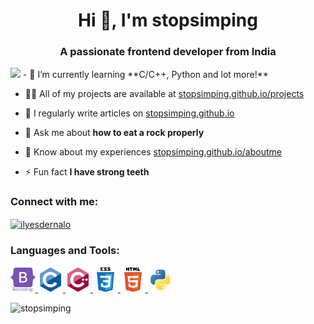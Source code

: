 <h1 align="center">Hi 👋, I'm stopsimping</h1>
<h3 align="center">A passionate frontend developer from India</h3>

<img src="https://c.tenor.com/mJDFd8j-bD0AAAAM/yes-moment-moment.gif"/>
- 🌱 I’m currently learning **C/C++, Python and lot more!**

- 👨‍💻 All of my projects are available at [stopsimping.github.io/projects](stopsimping.github.io/projects)

- 📝 I regularly write articles on [stopsimping.github.io](stopsimping.github.io)

- 💬 Ask me about **how to eat a rock properly**

- 📄 Know about my experiences [stopsimping.github.io/aboutme](stopsimping.github.io/aboutme)

- ⚡ Fun fact **I have strong teeth**

<h3 align="left">Connect with me:</h3>
<p align="left">
<a href="https://www.hackerrank.com/ilyesdernalo" target="blank"><img align="center" src="https://raw.githubusercontent.com/rahuldkjain/github-profile-readme-generator/master/src/images/icons/Social/hackerrank.svg" alt="ilyesdernalo" height="30" width="40" /></a>
</p>

<h3 align="left">Languages and Tools:</h3>
<p align="left"> <a href="https://getbootstrap.com" target="_blank" rel="noreferrer"> <img src="https://raw.githubusercontent.com/devicons/devicon/master/icons/bootstrap/bootstrap-plain-wordmark.svg" alt="bootstrap" width="40" height="40"/> </a> <a href="https://www.cprogramming.com/" target="_blank" rel="noreferrer"> <img src="https://raw.githubusercontent.com/devicons/devicon/master/icons/c/c-original.svg" alt="c" width="40" height="40"/> </a> <a href="https://www.w3schools.com/cpp/" target="_blank" rel="noreferrer"> <img src="https://raw.githubusercontent.com/devicons/devicon/master/icons/cplusplus/cplusplus-original.svg" alt="cplusplus" width="40" height="40"/> </a> <a href="https://www.w3schools.com/css/" target="_blank" rel="noreferrer"> <img src="https://raw.githubusercontent.com/devicons/devicon/master/icons/css3/css3-original-wordmark.svg" alt="css3" width="40" height="40"/> </a> <a href="https://www.w3.org/html/" target="_blank" rel="noreferrer"> <img src="https://raw.githubusercontent.com/devicons/devicon/master/icons/html5/html5-original-wordmark.svg" alt="html5" width="40" height="40"/> </a> <a href="https://www.python.org" target="_blank" rel="noreferrer"> <img src="https://raw.githubusercontent.com/devicons/devicon/master/icons/python/python-original.svg" alt="python" width="40" height="40"/> </a> </p>

<p align="left"> <img src="https://komarev.com/ghpvc/?username=stopsimping&label=Profile%20views&color=0e75b6&style=flat" alt="stopsimping" /> </p>
